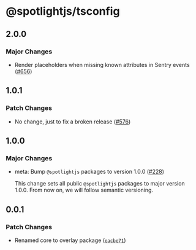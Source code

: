 # @spotlightjs/tsconfig

## 2.0.0

### Major Changes

- Render placeholders when missing known attributes in Sentry events
  ([#656](https://github.com/getsentry/spotlight/pull/656))

## 1.0.1

### Patch Changes

- No change, just to fix a broken release ([#576](https://github.com/getsentry/spotlight/pull/576))

## 1.0.0

### Major Changes

- meta: Bump `@spotlightjs` packages to version 1.0.0 ([#228](https://github.com/getsentry/spotlight/pull/228))

  This change sets all public `@spotlightjs` packages to major version 1.0.0. From now on, we will follow semantic
  versioning.

## 0.0.1

### Patch Changes

- Renamed core to overlay package
  ([`eacbe71`](https://github.com/getsentry/spotlight/commit/eacbe71b289703efe5b62519493049d5368297fb))
